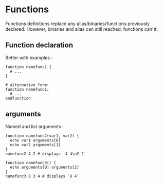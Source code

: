 
# Functions

Functions definitions replace any alias/binaries/functions previously declared. However, binaries and alias can still reached, functions can'tt.

## Function declaration

Better with examples :

```
function namefunc1 {
  # ...
}

# alternative form:
function namefunc1;
  # ...
endfunction
```

## arguments

Named and list arguments :

```
function namefunc2(var1, var2) {
  echo var1 arguments[0]
  echo var2 arguments[1]
}
namefunc2 4 2 # displays `4 4\n2 2`

function namefunc3() {
  echo arguments[0] arguments[2]
}
namefunc3 8 3 4 # displays `8 4`
```


